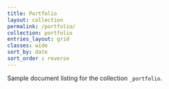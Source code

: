 ```yaml
---
title: Portfolio
layout: collection
permalink: /portfolio/
collection: portfolio
entries_layout: grid
classes: wide
sort_by: date
sort_order : reverse
---
```


Sample document listing for the collection `_portfolio`.
